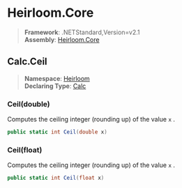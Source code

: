 # Heirloom.Core

> **Framework**: .NETStandard,Version=v2.1  
> **Assembly**: [Heirloom.Core][0]  

## Calc.Ceil

> **Namespace**: [Heirloom][0]  
> **Declaring Type**: [Calc][1]  

### Ceil(double)

Computes the ceiling integer (rounding up) of the value `x` .

```cs
public static int Ceil(double x)
```

### Ceil(float)

Computes the ceiling integer (rounding up) of the value `x` .

```cs
public static int Ceil(float x)
```

[0]: ../../../Heirloom.Core.md
[1]: ../Calc.md
